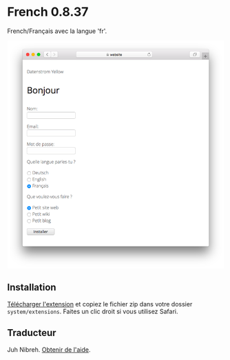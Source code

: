 # French 0.8.37

French/Français avec la langue 'fr'.

<p align="center"><img src="french-screenshot.png?raw=true" alt="Screenshot"></p>

## Installation

[Télécharger l'extension](https://github.com/datenstrom/yellow-extensions/raw/main/downloads/french.zip) et copiez le fichier zip dans votre dossier `system/extensions`. Faites un clic droit si vous utilisez Safari.

## Traducteur

Juh Nibreh. [Obtenir de l'aide](https://datenstrom.se/yellow/help/).
